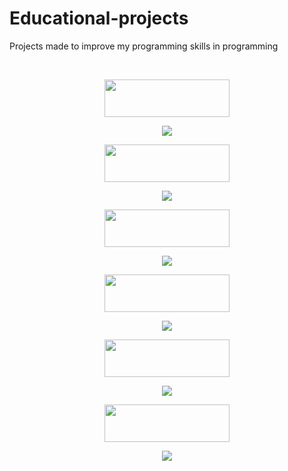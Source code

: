 # Educational-projects
Projects made to improve my programming skills in programming

</br>


<p align= "center" >
  <a href="https://github.com/YaniLozanov/Educational-projects/tree/master/CarServiceMS">
    <img src ="https://github.com/YaniLozanov/Educational-projects/blob/master/Images/Car-Service-MS-Button.png" height="60" width="200">
  </a>
</p>


<p align= "center" >
  <a href="https://github.com/YaniLozanov/Educational-projects/tree/master/CarServiceMS">
    <img src ="https://github.com/YaniLozanov/Educational-projects/blob/master/Images/Car-Service-MS-Image.png">
  </a>
</p>




<p align= "center" >
  <a href="https://github.com/YaniLozanov/Educational-projects/tree/master/Code-Forum-ASP.Net%20Core%20Mvc">
    <img src ="https://github.com/YaniLozanov/Educational-projects/blob/master/Images/Code-Forums-Button.png" height="60" width="200">
  </a>
</p>


<p align= "center" >
  <a href="https://github.com/YaniLozanov/Educational-projects/tree/master/Code-Forum-ASP.Net%20Core%20Mvc">
    <img src ="https://github.com/YaniLozanov/Educational-projects/blob/master/Images/Code-Forums-Image.png">
  </a>
</p>


<p align= "center" >
  <a href="https://github.com/YaniLozanov/Educational-projects/tree/master/Eventures-ASP.Net%20Core%20Mvc">
    <img src ="https://github.com/YaniLozanov/Educational-projects/blob/master/Images/Eventures-Button.png" height="60" width="200">
  </a>
</p>


<p align= "center" >
  <a href="https://github.com/YaniLozanov/Educational-projects/tree/master/Eventures-ASP.Net%20Core%20Mvc">
    <img src ="https://github.com/YaniLozanov/Educational-projects/blob/master/Images/Eventures-Image.png">
  </a>
</p>


<p align= "center" >
  <a href="https://github.com/YaniLozanov/Educational-projects/tree/master/Messanger-Web%20API">
    <img src ="https://github.com/YaniLozanov/Educational-projects/blob/master/Images/Messenger-Button.png" height="60" width="200">
  </a>
</p>


<p align= "center" >
  <a href="https://github.com/YaniLozanov/Educational-projects/tree/master/Messanger-Web%20API">
    <img src ="https://github.com/YaniLozanov/Educational-projects/blob/master/Images/Messenger-Image.png">
  </a>
</p>


<p align= "center" >
  <a href="https://github.com/YaniLozanov/Educational-projects/tree/master/library-management-system">
    <img src ="https://github.com/YaniLozanov/Educational-projects/blob/master/Images/Library-MS-Button.png" height="60" width="200">
  </a>
</p>


<p align= "center" >
  <a href="https://github.com/YaniLozanov/Educational-projects/tree/master/library-management-system">
    <img src ="https://github.com/YaniLozanov/Educational-projects/blob/master/Images/Library-MS-Image.png">
  </a>
</p>

<p align= "center" >
  <a href="https://github.com/YaniLozanov/Educational-projects/tree/master/Panda-ASP.Net%20Core%20Mvc/Panda.Tests">
    <img src ="https://github.com/YaniLozanov/Educational-projects/blob/master/Images/Testing-Button.png" height="60" width="200">
  </a>
</p>


<p align= "center" >
  <a href="https://github.com/YaniLozanov/Educational-projects/tree/master/Panda-ASP.Net%20Core%20Mvc/Panda.Tests">
    <img src ="https://github.com/YaniLozanov/Educational-projects/blob/master/Images/Testing-Image.png">
  </a>
</p>
